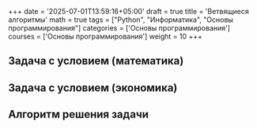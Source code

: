 +++
date = '2025-07-01T13:59:16+05:00'
draft = true
title = 'Ветвящиеся алгоритмы'
math = true
tags = ["Python", "Информатика", "Основы программирования"]
categories = ['Основы программирования']
courses = ['Основы программирования']
weight = 10
+++

<!--more-->

##
## Задача с условием (математика)
## Задача с условием (экономика)
## Алгоритм решения задачи
